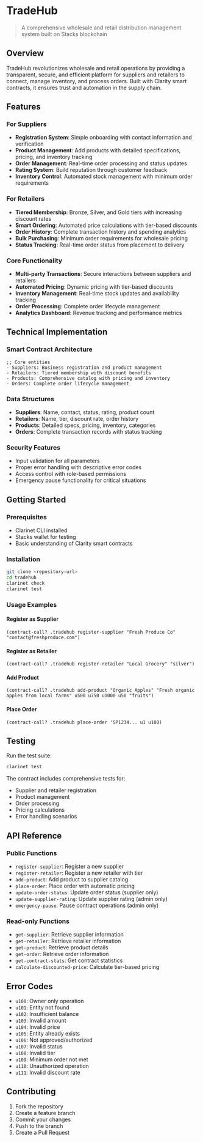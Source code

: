 # TradeHub

> A comprehensive wholesale and retail distribution management system built on Stacks blockchain

## Overview

TradeHub revolutionizes wholesale and retail operations by providing a transparent, secure, and efficient platform for suppliers and retailers to connect, manage inventory, and process orders. Built with Clarity smart contracts, it ensures trust and automation in the supply chain.

## Features

### For Suppliers
- **Registration System**: Simple onboarding with contact information and verification
- **Product Management**: Add products with detailed specifications, pricing, and inventory tracking
- **Order Management**: Real-time order processing and status updates
- **Rating System**: Build reputation through customer feedback
- **Inventory Control**: Automated stock management with minimum order requirements

### For Retailers
- **Tiered Membership**: Bronze, Silver, and Gold tiers with increasing discount rates
- **Smart Ordering**: Automated price calculations with tier-based discounts
- **Order History**: Complete transaction history and spending analytics
- **Bulk Purchasing**: Minimum order requirements for wholesale pricing
- **Status Tracking**: Real-time order status from placement to delivery

### Core Functionality
- **Multi-party Transactions**: Secure interactions between suppliers and retailers
- **Automated Pricing**: Dynamic pricing with tier-based discounts
- **Inventory Management**: Real-time stock updates and availability tracking
- **Order Processing**: Complete order lifecycle management
- **Analytics Dashboard**: Revenue tracking and performance metrics

## Technical Implementation

### Smart Contract Architecture
```clarity
;; Core entities
- Suppliers: Business registration and product management
- Retailers: Tiered membership with discount benefits
- Products: Comprehensive catalog with pricing and inventory
- Orders: Complete order lifecycle management
```

### Data Structures
- **Suppliers**: Name, contact, status, rating, product count
- **Retailers**: Name, tier, discount rate, order history
- **Products**: Detailed specs, pricing, inventory, categories
- **Orders**: Complete transaction records with status tracking

### Security Features
- Input validation for all parameters
- Proper error handling with descriptive error codes
- Access control with role-based permissions
- Emergency pause functionality for critical situations

## Getting Started

### Prerequisites
- Clarinet CLI installed
- Stacks wallet for testing
- Basic understanding of Clarity smart contracts

### Installation
```bash
git clone <repository-url>
cd tradehub
clarinet check
clarinet test
```

### Usage Examples

#### Register as Supplier
```clarity
(contract-call? .tradehub register-supplier "Fresh Produce Co" "contact@freshproduce.com")
```

#### Register as Retailer
```clarity
(contract-call? .tradehub register-retailer "Local Grocery" "silver")
```

#### Add Product
```clarity
(contract-call? .tradehub add-product "Organic Apples" "Fresh organic apples from local farms" u500 u750 u1000 u50 "fruits")
```

#### Place Order
```clarity
(contract-call? .tradehub place-order 'SP1234... u1 u100)
```

## Testing

Run the test suite:
```bash
clarinet test
```

The contract includes comprehensive tests for:
- Supplier and retailer registration
- Product management
- Order processing
- Pricing calculations
- Error handling scenarios

## API Reference

### Public Functions
- `register-supplier`: Register a new supplier
- `register-retailer`: Register a new retailer with tier
- `add-product`: Add product to supplier catalog
- `place-order`: Place order with automatic pricing
- `update-order-status`: Update order status (supplier only)
- `update-supplier-rating`: Update supplier rating (admin only)
- `emergency-pause`: Pause contract operations (admin only)

### Read-only Functions
- `get-supplier`: Retrieve supplier information
- `get-retailer`: Retrieve retailer information
- `get-product`: Retrieve product details
- `get-order`: Retrieve order information
- `get-contract-stats`: Get contract statistics
- `calculate-discounted-price`: Calculate tier-based pricing

## Error Codes

- `u100`: Owner only operation
- `u101`: Entity not found
- `u102`: Insufficient balance
- `u103`: Invalid amount
- `u104`: Invalid price
- `u105`: Entity already exists
- `u106`: Not approved/authorized
- `u107`: Invalid status
- `u108`: Invalid tier
- `u109`: Minimum order not met
- `u110`: Unauthorized operation
- `u111`: Invalid discount rate

## Contributing

1. Fork the repository
2. Create a feature branch
3. Commit your changes
4. Push to the branch
5. Create a Pull Request

